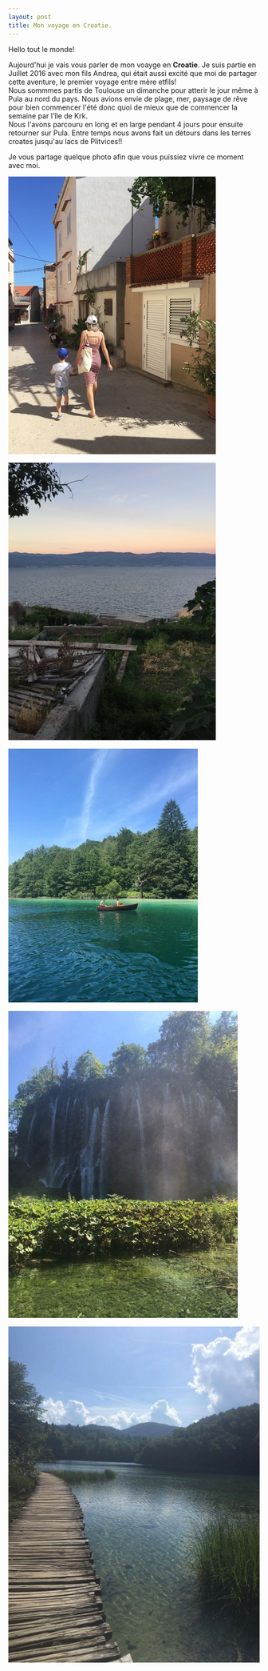 ```yaml
---
layout: post
title: Mon voyage en Croatie.
---
```


Hello tout le monde! 

Aujourd'hui je vais vous parler de mon voayge en **Croatie**.
Je suis partie en Juillet 2016 avec mon fils Andrea, qui était aussi excité que moi de partager cette aventure, le premier voyage entre mère etfils!                                            
  Nous sommmes partis de Toulouse un dimanche pour atterir le jour même à Pula au nord du pays. Nous avions envie de plage, mer, paysage de rêve pour bien commencer l'été donc quoi de mieux que de commencer la semaine par l'île de Krk.                                        
  Nous l'avons parcouru en long et en large pendant 4 jours pour ensuite retourner sur Pula. Entre temps nous avons fait un détours dans les terres croates jusqu'au lacs de Plitvices!! 

Je vous partage quelque photo afin que vous puissiez vivre ce moment avec moi.



![Photo croatie](public/images/croatie1.jpg "photo croatie")

![Photo croatie](public/images/croatie2.jpg "photo croatie")

![Photo croatie](public/images/croatie3.jpg "photo croatie")

![Photo croatie](public/images/croatie4.jpg "photo croatie")

![Photo croatie](public/images/croatie5.jpg "photo croatie")





